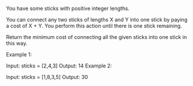 You have some sticks with positive integer lengths.

You can connect any two sticks of lengths X and Y into one stick by paying a cost of X + Y. You perform this action until there is one stick remaining.

Return the minimum cost of connecting all the given sticks into one stick in this way.

Example 1:

Input: sticks = [2,4,3]
Output: 14
Example 2:

Input: sticks = [1,8,3,5]
Output: 30
